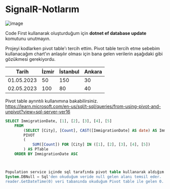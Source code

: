 # SignalR-Notlarım


![image](https://github.com/gokceozel/SignalR-Notes/assets/11633936/6e75289e-b08e-4876-b393-83426dded3d8)


Code First kullanarak oluşturduğum için <b>dotnet ef database update</b> komutunu unutmayın.


Projeyi kodlarken pivot table'ı tercih ettim. Pivot table tercih etme sebebim kullanacağım chart'ın anlaşılır olması için bana gelen verilerin aşağıdaki gibi gözükmesi gerekiyordu.

| Tarih      | İzmir | İstanbul | Ankara |
|------------|-------|----------|--------|
| 01.05.2023 | 50    | 150      | 30     |
| 02.05.2023 | 100   | 80       | 40     |


Pivot table ayrıntılı kullanımına bakabilirsiniz.
https://learn.microsoft.com/en-us/sql/t-sql/queries/from-using-pivot-and-unpivot?view=sql-server-ver16



```sql
SELECT ImmigrationDate, [1], [2], [3], [4], [5] 
    FROM 
        (SELECT [City], [Count], CAST([ImmigrationDate] AS date) AS ImmigrationDate FROM Populations) AS PopulationT
        PIVOT
        (
            SUM([Count]) FOR [City] IN ([1], [2], [3], [4], [5])
        ) AS PTable
    ORDER BY ImmigrationDate ASC



Population service içinde sql tarafında pivot table kullanarak aldığım dataları GetChartList metodu ile okudum. Dikkat edilmesi gereken noktalar şu şekilde
System.DBNull = Sql'den okuduğum veride null gelen alanı temsil eder.
reader.GetDateTime(0) veri tabanında okuduğum Pivot table ile gelen 0. stunu temsil eder.


